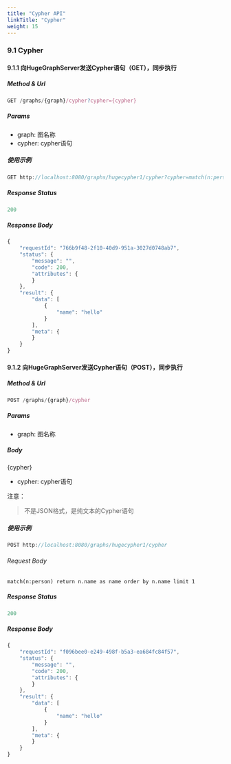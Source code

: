 ```yaml
---
title: "Cypher API"
linkTitle: "Cypher"
weight: 15
---
```


### 9.1 Cypher

#### 9.1.1 向HugeGraphServer发送Cypher语句（GET），同步执行

##### Method & Url

```javascript
GET /graphs/{graph}/cypher?cypher={cypher}
```

##### Params
- graph: 图名称
- cypher: cypher语句


##### 使用示例

```javascript
GET http://localhost:8080/graphs/hugecypher1/cypher?cypher=match(n:person) return n.name as name order by n.name limit 1
```

##### Response Status

```javascript
200
```
##### Response Body

```javascript
{
    "requestId": "766b9f48-2f10-40d9-951a-3027d0748ab7",
    "status": {
        "message": "",
        "code": 200,
        "attributes": {
        }
    },
    "result": {
        "data": [
            {
                "name": "hello"
            }
        ],
        "meta": {
        }
    }
}
```

#### 9.1.2 向HugeGraphServer发送Cypher语句（POST），同步执行


##### Method & Url

```javascript
POST /graphs/{graph}/cypher
```

##### Params
- graph: 图名称

##### Body
{cypher}
- cypher: cypher语句

注意：

> 不是JSON格式，是纯文本的Cypher语句

##### 使用示例

```javascript
POST http://localhost:8080/graphs/hugecypher1/cypher
```

###### Request Body

```cypher
match(n:person) return n.name as name order by n.name limit 1
```
##### Response Status

```javascript
200
```
##### Response Body

```javascript
{
    "requestId": "f096bee0-e249-498f-b5a3-ea684fc84f57",
    "status": {
        "message": "",
        "code": 200,
        "attributes": {
        }
    },
    "result": {
        "data": [
            {
                "name": "hello"
            }
        ],
        "meta": {
        }
    }
}


```
